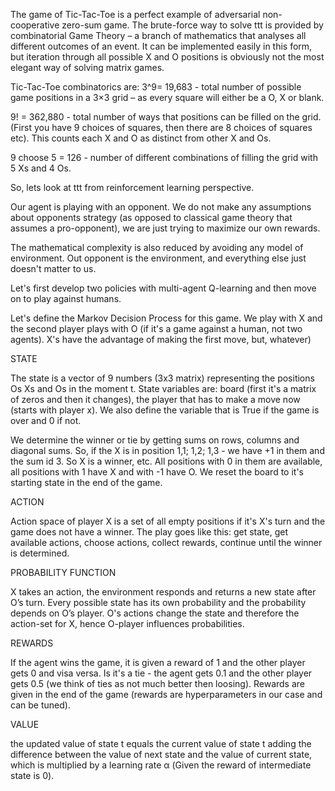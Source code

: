 The game of Tic-Tac-Toe is a perfect example of adversarial non-cooperative zero-sum game. The brute-force way to solve ttt is provided by combinatorial Game Theory –
 a branch of mathematics that analyses all different outcomes of an event. It can be implemented easily in this form, but iteration through all possible X and O positions is
obviously not the most elegant way of solving matrix games.

Tic-Tac-Toe combinatorics are:
3^9= 19,683  -  total number of possible game positions in a 3×3 grid – as every square will either be a O, X or blank.

9! = 362,880 - total number of ways that positions can be filled on the grid. (First you have 9 choices of squares, then there are 8 choices of squares etc).  This counts each X and O as distinct from other X and Os.

9 choose 5 = 126 - number of different combinations of filling the grid with 5 Xs and 4 Os.  

So, lets look at ttt from reinforcement learning perspective.

Our agent is playing with an opponent. We do not make any assumptions about opponents strategy (as opposed to classical game theory that assumes a pro-opponent), we are just trying to maximize our own
rewards.

The mathematical complexity is also reduced by avoiding any model of environment. Out opponent is the environment, and everything else just doesn't matter to us.

Let's first develop two policies with multi-agent Q-learning and then move on to play against humans.

Let's define the Markov Decision Process for this game.
We play with X and the second player plays with O (if it's a game against a human, not two agents). X's have the advantage of making the first move, but, whatever)

STATE

The state is a vector of 9 numbers (3x3 matrix) representing the positions Os Xs and Os in the moment t.
State variables are: board (first it's a matrix of zeros and then it changes), the player that has to make a move now (starts with player x). We also define the variable
that is True if the game is over and 0 if not.

We determine the winner or tie by getting sums on rows, columns and diagonal sums. So, if the X is in position 1,1; 1,2; 1,3 - we have +1 in them and the sum id 3. So X is a winner, etc.
All positions with 0 in them are available, all positions with 1 have X and with -1 have O.
We reset the board to it's starting state in the end of the game.

ACTION

Action space of player X is a set of all empty positions if it's X's turn and the game does not have a winner.
The play goes like this: get state, get available actions, choose actions, collect rewards, continue until the winner is determined.

PROBABILITY FUNCTION

X takes an action, the environment responds and returns a new state after O’s turn. Every possible state has its own probability and the probability depends on O’s player.
O's actions change the state and therefore the action-set for X, hence O-player influences probabilities.

REWARDS

If the agent wins the game, it is given a reward of 1 and the other player gets 0 and visa versa. Is it's a tie - the agent gets 0.1 and the other player gets 0.5 (we think of
ties as not much better then loosing).
Rewards are given in the end of the game (rewards are hyperparameters in our case and can be tuned).

VALUE

the updated value of state t equals the current value of state t adding the difference between the value of next state and the value of current state, which is multiplied by a learning rate α
(Given the reward of intermediate state is 0).
